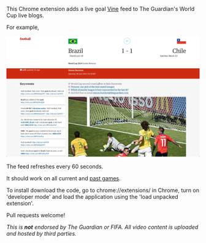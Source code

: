 
This Chrome extension adds a live goal [Vine](https://vine.co/) feed to The Guardian's World Cup live blogs.

For example, 

<img src="vines.png"/>

The feed refreshes every 60 seconds.

It should work on all current and [past games](http://www.theguardian.com/football/live).

To install download the code, go to chrome://extensions/ in Chrome, turn on 'developer mode' and load the application using the 'load unpacked extension'.

Pull requests welcome!

_This is **not** endorsed by The Guardian or FIFA. All video content is uploaded and hosted by third parties._
